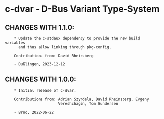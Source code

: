 # c-dvar - D-Bus Variant Type-System

## CHANGES WITH 1.1.0:

        * Update the c-stdaux dependency to provide the new build variables
          and thus allow linking through pkg-config.

        Contributions from: David Rheinsberg

        - Dußlingen, 2023-12-12

## CHANGES WITH 1.0.0:

        * Initial release of c-dvar.

        Contributions from: Adrian Szyndela, David Rheinsberg, Evgeny
                            Vereshchagin, Tom Gundersen

        - Brno, 2022-06-22
